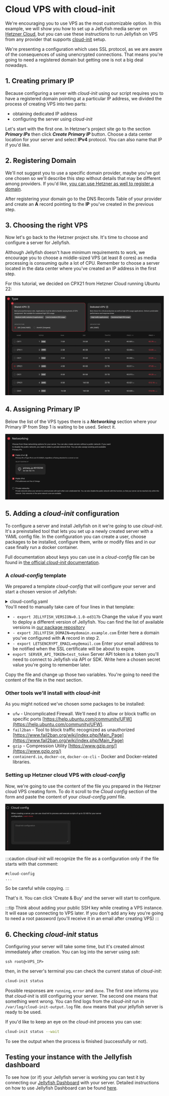 # Cloud VPS with cloud-init

We're encouraging you to use VPS as the most customizable option.
In this example, we will show you how to set up a Jellyfish media server on [Hetzner Cloud](https://www.hetzner.com/cloud), but you can use these instructions to run Jellyfish on VPS from any provider that supports [cloud-init](https://cloud-init.io/) setup.

We're presenting a configuration which uses SSL protocol, as we are aware of the consequences of using unencrypted connections.
That means you're going to need a registered domain but getting one is not a big deal nowadays.

## 1. Creating primary IP

Because configuring a server with _cloud-init_ using our script requires you to have a registered domain pointing at a particular IP address, we divided the process of creating VPS into two parts:
* obtaining dedicated IP address
* configuring the server using _cloud-init_

Let's start with the first one.
In Hetzner's project site go to the section ___Primary IPs___ then click ___Create Primary IP___ button.
Choose a data center location for your server and select __IPv4__ protocol.
You can also name that IP if you'd like.

## 2. Registering Domain

We'll not suggest you to use a specific domain provider, maybe you've got one chosen so we'll describe this step without details that may be different among providers.
If you'd like, [you can use Hetzner as well to register a domain](https://www.hetzner.com/domainregistration).

After registering your domain go to the DNS Records Table of your provider and create an __A__ record pointing to the __IP__ you've created in the previous step.
## 3. Choosing the right VPS

Now let's go back to the Hetzner project site.
It's time to choose and configure a server for Jellyfish.

Although Jellyfish doesn't have minimum requirements to work, we encourage you to choose a middle-sized VPS (at least 8 cores) as media processing is consuming quite a lot of CPU.
Remember to choose a server located in the data center where you've created an IP address in the first step.

For this tutorial, we decided on CPX21 from Hetzner Cloud running Ubuntu 22:

![Hetzner Cloud - choosing VPS](/img/vps-1.png)

## 4. Assigning Primary IP
Below the list of the VPS types there is a ___Networking___ section where your Primary IP from Step 1 is waiting to be used.
Select it.

![Hetzner Cloud - choosing VPS](/img/vps-3.png)

## 5. Adding a *cloud-init* configuration

To configure a server and install Jellyfish on it we're going to use *cloud-init*.
It's a preinstalled tool that lets you set up a newly created server with a YAML config file.
In the configuration you can create a user, choose packages to be installed, configure them, write or modify files and in our case finally run a docker container.

Full documentation about keys you can use in a _cloud-config_ file can be found in [the official *cloud-init* documentation](https://cloudinit.readthedocs.io/en/latest/reference/modules.html).


### A ___cloud-config___ template

We prepared a template *cloud-config* that will configure your server and start a chosen version of Jellyfish:

<details>
  <summary>cloud-config.yaml</summary>

  ```
  #cloud-config
  users:
    - name: jellyfish
      groups: docker
      sudo: null
      shell: /bin/false
      no_create_home: true
  ssh_pwauth: false
  disable_root_opts: no-port-forwarding,no-agent-forwarding,no-X11-forwarding
  apt:
    sources:
      docker.list:
        source: "deb [arch=amd64,arm64] https://download.docker.com/linux/ubuntu jammy stable"
        keyid: 9DC858229FC7DD38854AE2D88D81803C0EBFCD88
  packages:
    - ufw
    - fail2ban
    - gzip
    - containerd.io
    - docker-ce
    - docker-ce-cli
    - nginx
    - certbot
  write_files:
    - path: /opt/jellyfish/env-file
      defer: true
      owner: jellyfish:jellyfish

  runcmd:
    - export JELLYFISH_VERSION=0.2.0
    - export JELLYFISH_DOMAIN=mydomain.example.com
    - export LETSENCRYPT_EMAIL=my@email.com
    - export SERVER_API_TOKEN=test_token
    - systemctl enable fail2ban
    - ufw default deny outgoing
    - ufw default deny incoming
    - ufw default deny routed
    - ufw allow in ssh
    - ufw allow out https
    - ufw allow out domain
    - ufw allow in 80/tcp
    - ufw allow in 443/tcp
    - ufw allow in 50000:500100/udp
    - ufw allow in 49999/tcp
    - ufw allow out 5002
    - ufw allow out from any port 50000:50100 proto udp to any
    - ufw allow out 49999 proto tcp to any
    - ufw enable
    - service nginx stop
    - "[ ! -f /etc/letsencrypt/live/$JELLYFISH_DOMAIN/cert.pem ] && certbot certonly --standalone --noninteractive --agree-tos --email $LETSENCRYPT_EMAIL -d $JELLYFISH_DOMAIN"
    - |
      cat << EOF > /etc/cron.d/cert_renew
      0 4 * * * [jellyfish] certbot certonly --webroot -w /usr/share/nginx/html -d $JELLYFISH_DOMAIN --keep-until-expiring --quiet
      5 4 * * * [jellyfish] service nginx reload
      EOF
    - |
      cat << EOF > /etc/nginx/sites-available/$JELLYFISH_DOMAIN
        server {
          server_name $JELLYFISH_DOMAIN;
          location / {
            proxy_pass http://localhost:5002;
            proxy_http_version 1.1;
            proxy_set_header Upgrade \$http_upgrade;
            proxy_set_header Connection "Upgrade";
            proxy_set_header Host \$host;
          }

          listen [::]:443 ssl http2; # managed by Certbot
          listen 443 ssl http2; # managed by Certbot
          ssl_certificate /etc/letsencrypt/live/$JELLYFISH_DOMAIN/fullchain.pem; # managed by Certbot
          ssl_certificate_key /etc/letsencrypt/live/$JELLYFISH_DOMAIN/privkey.pem; # managed by Certbot
        }

        server {
            listen 80;
            listen [::]:80;
            server_name $JELLYFISH_DOMAIN;
            # Do not HTTPS redirect Let'sEncrypt ACME challenge
            location /.well-known/acme-challenge/ {
                    auth_basic off;
                    allow all;
                    root /usr/share/nginx/html;
                    try_files \$uri =404;
                    break;
            }
            location / {
                    return 301 https://\$host\$request_uri;
            }
        }
      EOF
    - ln -sf /etc/nginx/sites-available/$JELLYFISH_DOMAIN /etc/nginx/sites-enabled/$JELLYFISH_DOMAIN
    - service nginx start
    - |
      cat << EOF > /opt/jellyfish/env-file
      JF_HOST=$JELLYFISH_DOMAIN
      JF_PORT=5002
      JF_SERVER_API_TOKEN=$SERVER_API_TOKEN
      JF_CHECK_ORIGIN=false
      JF_WEBRTC_TURN_IP=$(ip route get 1.0.0.0 | sed -n 's/^.*src \([0-9.]*\) .*$/\1/p')
      JF_WEBRTC_TURN_TCP_PORT=49999
      JF_WEBRTC_TURN_PORT_RANGE=50000-50100
      JF_WEBRTC_TURN_LISTEN_IP=0.0.0.0
      EOF
    - [
        su,
        jellyfish,
        -s,
        /bin/bash,
        -c,
        "docker run -d \
        --restart unless-stopped \
        -p 50000-50100:50000-50100/udp \
        -p 5002:5002 \
        --env-file /opt/jellyfish/env-file \
        -v /opt/jellyfish/jellyfish_output:/app/jellyfish_output \
        ghcr.io/jellyfish-dev/jellyfish:$JELLYFISH_VERSION",
      ]
  ```
</details>
You'll need to manually take care of four lines in that template:

- `- export JELLYFISH_VERSION=0.1.0-ed317b`
  Change the value if you want to deploy a different version of Jellyfish.
  You can find the list of available versions in [our package repository](https://github.com/jellyfish-dev/jellyfish/pkgs/container/jellyfish)
- `- export JELLYFISH_DOMAIN=mydomain.example.com`
  Enter here a domain you've configured with **A** record in step 2.
- `- export LETSENCRYPT_EMAIL=my@email.com`
  Enter your email address to be notified when the SSL certificate will be about to expire.
- `export SERVER_API_TOKEN=test_token`
  Server API token is a token you'll need to connect to Jellyfish via API or SDK.
  Write here a chosen secret value you're going to remember later.

Copy the file and change up those two variables.
You're going to need the content of the file in the next section.

### Other tools we'll install with _cloud-init_

As you might noticed we've chosen some packages to be installed:

- `ufw` -
  Uncomplicated Firewall.
  We'll need it to allow or block traffic on specific ports [https://help.ubuntu.com/community/UFW](https://help.ubuntu.com/community/UFW).
- `fail2ban` -
  Tool to block traffic recognized as unauthorized [https://www.fail2ban.org/wiki/index.php/Main_Page](https://www.fail2ban.org/wiki/index.php/Main_Page)
- `gzip` -
  Compression Utility [https://www.gzip.org/](https://www.gzip.org/)
- `containerd.io`, `docker-ce`, `docker-ce-cli` -
  Docker and Docker-related libraries.

### Setting up Hetzner cloud VPS with _cloud-config_

Now, we're going to use the content of the file you prepared in the Hetzner cloud VPS creating form.
To do it scroll to the _Cloud config_ section of the form and paste the content of your _cloud-config.yaml_ file.

![Hetzner Cloud - placing cloud-config](/img/vps-2.png)

:::caution
_cloud-init_ will recognize the file as a configuration only if the file starts with that comment:
```
#cloud-config
...
```
So be careful while copying.
:::

That's it.
You can click 'Create & Buy' and the server will start to configure.

:::tip
Think about adding your public SSH key while creating a VPS instance.
It will ease up connecting to VPS later.
If you don't add any key you're going to need a root password (you'll receive it in an email after creating VPS)
:::

## 6. Checking _cloud-init_ status

Configuring your server will take some time, but it's created almost immediately after creation.
You can log into the server using _ssh_:
```
ssh root@<VPS_IP>
```
then, in the server's terminal you can check the current status of _cloud-init_:

```bash
cloud-init status
```

Possible responses are `running`, `error` and `done`.
The first one informs you that _cloud-init_ is still configuring your server.
The second one means that something went wrong.
You can find logs from the _cloud-init_ run in `/var/log/cloud-init-output.log` file.
`done` means that your jellyfish server is ready to be used.

If you'd like to keep an eye on the _cloud-init_ process you can use:

```bash
cloud-init status --wait
```
To see the output when the process is finished (successfully or not).

## Testing your instance with the Jellyfish dashboard

To see how (or if) your Jellyfish server is working you can test it by connecting our [Jellyfish Dashboard](https://jellyfish-dev.github.io/jellyfish-dashboard/) with your server.
Detailed instructions on how to use Jellyfish Dashboard can be found [here](../tutorials/dashboard.mdx).
